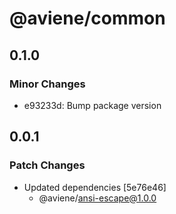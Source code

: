 # @aviene/common

## 0.1.0

### Minor Changes

- e93233d: Bump package version

## 0.0.1

### Patch Changes

- Updated dependencies [5e76e46]
  - @aviene/ansi-escape@1.0.0

